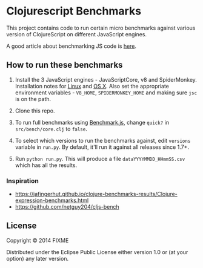 # Clojurescript Benchmarks

This project contains code to run certain micro benchmarks against various version of ClojureScript on different JavaScript engines.

A good article about benchmarking JS code is [here](http://calendar.perfplanet.com/2010/bulletproof-javascript-benchmarks/).

## How to run these benchmarks

1. Install the 3 JavaScript engines - JavaScriptCore, v8 and SpiderMonkey. Installation notes for [Linux](https://github.com/ducky427/clojurescript-benchmarks/wiki/Installation-Notes) and [OS X](https://github.com/clojure/clojurescript/wiki/Running-the-tests). Also set the appropriate environment variables - `V8_HOME`, `SPIDERMONKEY_HOME` and making sure `jsc` is on the path.

1. Clone this repo.

1. To run full benchmarks using [Benchmark.js](https://benchmarkjs.com/), change `quick?` in `src/bench/core.clj` to `false`.

1. To select which versions to run the benchmarks against, edit `versions` variable in `run.py`. By default, it'll run it against all releases since 1.7+.

1. Run `python run.py`. This will produce a file `dataYYYYMMDD_HHmmSS.csv` which has all the results.

### Inspiration

- https://jafingerhut.github.io/clojure-benchmarks-results/Clojure-expression-benchmarks.html
- https://github.com/netguy204/cljs-bench

## License

Copyright © 2014 FIXME

Distributed under the Eclipse Public License either version 1.0 or (at your option) any later version.
